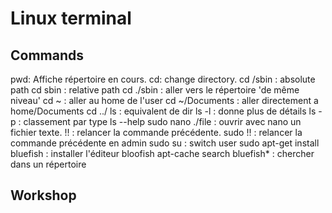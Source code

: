 # Linux terminal

## Commands

pwd: Affiche répertoire en cours.
cd: change directory.
  cd /sbin : absolute path
  cd sbin : relative path
  cd ./sbin : aller vers le répertoire 'de même niveau'
  cd ~ : aller au home de l'user
  cd ~/Documents : aller directement a home/Documents
  cd ../
ls : equivalent de dir
  ls -l : donne plus de détails
  ls -p : classement par type
  ls --help
sudo nano ./file : ouvrir avec nano un fichier texte.
!! : relancer la commande précédente.
sudo !! : relancer la commande précédente en admin
sudo su : switch user
sudo apt-get install bluefish : installer l'éditeur bloofish
apt-cache search bluefish* : chercher dans un répertoire







## Workshop
